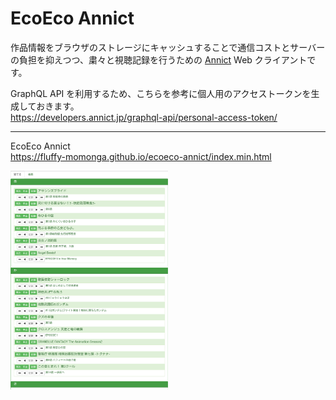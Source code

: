 # EcoEco Annict
作品情報をブラウザのストレージにキャッシュすることで通信コストとサーバーの負担を抑えつつ、粛々と視聴記録を行うための [Annict](https://annict.jp) Web クライアントです。

GraphQL API を利用するため、こちらを参考に個人用のアクセストークンを生成しておきます。  
https://developers.annict.jp/graphql-api/personal-access-token/

---
EcoEco Annict  
https://fluffy-momonga.github.io/ecoeco-annict/index.min.html

<img src="https://github.com/fluffy-momonga/ecoeco-annict/blob/images/image.png" width="50%">
